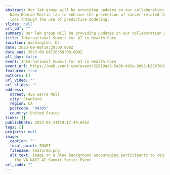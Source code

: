```yaml
---
abstract: Our lab group will be providing updates on our collaboration with the
  Dawn Konrad-Martin lab to enhance the prevention of cancer-related hearing
  loss through the use of predictive modeling.
slides: null
url_pdf: ""
summary: Our lab group will be providing updates on our collaboration with the Dawn Konrad-Martin lab to enhance the prevention of cancer-related hearing loss through the use of predictive modeling.
title: International Summit for AI in Health Care
location: Washington, DC
date: 2023-09-08T19:20:00.000Z
date_end: 2023-09-08T20:50:00.000Z
all_day: false
event: International Summit for AI in Health Care
event_url: https://web.cvent.com/event/52819ac8-5e0b-4d1e-9d95-b33670d3e3fc/summary
featured: true
authors: []
url_video: ""
url_slides: ""
address:
  street: 450 Serra Mall
  city: Stanford
  region: CA
  postcode: "94305"
  country: United States
links: []
publishDate: 2023-08-31T19:17:49.645Z
tags: []
projects: null
image:
  caption: ""
  focal_point: SMART
  filename: featured.png
  alt_text: Image on a blue background encouraging participants to register for
    the VA NAII AI Summit Series Event
url_code: ""
---
```

